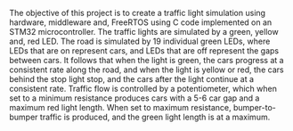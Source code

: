 The objective of this project is to create a traffic light simulation using hardware, middleware and, FreeRTOS using C code implemented on an STM32 microcontroller. The traffic lights are simulated by a green, yellow and, red LED. The road is simulated by 19 individual green LEDs, where LEDs that are on represent cars, and LEDs that are off represent the gaps between cars. It follows that when the light is green, the cars progress at a consistent rate along the road, and when the light is yellow or red, the cars behind the stop light stop, and the cars after the light continue at a consistent rate. Traffic flow is controlled by a potentiometer, which when set to a minimum resistance produces cars with a 5-6 car gap and a maximum red light length. When set to maximum resistance, bumper-to-bumper traffic is produced, and the green light length is at a maximum.
